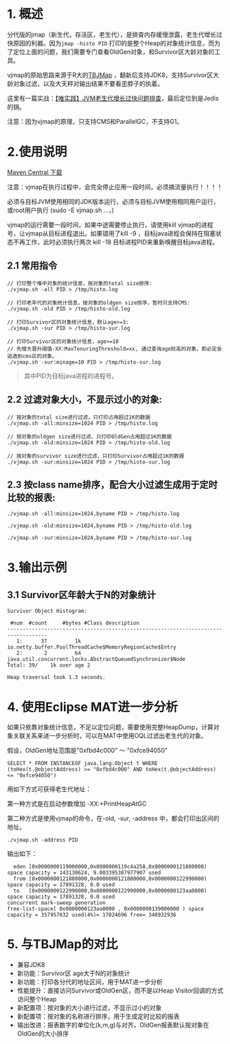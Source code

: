 # 1. 概述

分代版的jmap（新生代，存活区，老生代），是排查内存缓慢泄露，老生代增长过快原因的利器。因为`jmap -histo PID`  打印的是整个Heap的对象统计信息，而为了定位上面的问题，我们需要专门查看OldGen对象，和Survivor区大龄对象的工具。

vjmap的原始思路来源于R大的[TBJMap](https://github.com/alibaba/TBJMap) ，翻新后支持JDK8，支持Survivor区大龄对象过滤，以及大天秤对输出结果不要看歪脖子的执着。


这里有一篇实战：[【唯实践】JVM老生代增长过快问题排查](https://mp.weixin.qq.com/s/6cJ5JuEgEWmMBzJFBDsSMg)，最后定位到是Jedis的锅。


注意：因为vjmap的原理，只支持CMS和ParallelGC，不支持G1。


# 2.使用说明

[Maven Central 下载](http://repo1.maven.org/maven2/com/vip/vjtools/vjmap/1.0.1/vjmap-1.0.1.zip)

注意：vjmap在执行过程中，会完全停止应用一段时间，必须摘流量执行！！！！

必须与目标JVM使用相同的JDK版本运行，必须与目标JVM使用相同用户运行，或root用户执行 (sudo -E vjmap.sh ...，)

vjmap的运行需要一段时间，如果中途需要停止执行，请使用kill vjmap的进程号，让vjmap从目标进程退出。如果错用了kill -9 ，目标java进程会保持在阻塞状态不再工作，此时必须执行两次 kill -18 目标进程PID来重新唤醒目标java进程。



    
## 2.1 常用指令

```
// 打印整个堆中对象的统计信息，按对象的total size排序:
./vjmap.sh -all PID > /tmp/histo.log

// 打印老年代的对象统计信息，按对象的oldgen size排序，暂时只支持CMS:  
./vjmap.sh -old PID > /tmp/histo-old.log

// 打印Survivor区的对象统计信息，默认age>=3: 
./vjmap.sh -sur PID > /tmp/histo-sur.log

// 打印Survivor区的对象统计信息，age>=10
// 先增大晋升阈值-XX:MaxTenuringThreshold=xx, 通过查询age较高的对象，即必定会逃逸到cms区的对象。
./vjmap.sh -sur:minage=10 PID > /tmp/histo-sur.log
```

> 其中PID为目标java进程的进程号。



## 2.2 过滤对象大小，不显示过小的对象:

```
// 按对象的total size进行过滤，只打印占用超过1K的数据
./vjmap.sh -all:minsize=1024 PID > /tmp/histo.log

// 按对象的oldgen size进行过滤，只打印OldGen占用超过1K的数据
./vjmap.sh -old:minsize=1024 PID > /tmp/histo-old.log

// 按对象的survivor size进行过滤，只打印Survivor占用超过1K的数据
./vjmap.sh -sur:minsize=1024 PID > /tmp/histo-sur.log
```

## 2.3 按class name排序，配合大小过滤生成用于定时比较的报表:

```
./vjmap.sh -all:minsize=1024,byname PID > /tmp/histo.log

./vjmap.sh -old:minsize=1024,byname PID > /tmp/histo-old.log

./vjmap.sh -sur:minsize=1024,byname PID > /tmp/histo-sur.log
```

# 3.输出示例


## 3.1 Survivor区年龄大于N的对象统计

```
Survivor Object Histogram:

 #num  #count     #bytes #Class description
-----------------------------------------------------------------------------------
   1:      37         1k io.netty.buffer.PoolThreadCache$MemoryRegionCache$Entry
   2:       2         64 java.util.concurrent.locks.AbstractQueuedSynchronizer$Node
Total: 39/    1k over age 2

Heap traversal took 1.3 seconds.
```

# 4. 使用Eclipse MAT进一步分析

如果只依靠对象统计信息，不足以定位问题，需要使用完整HeapDump，计算对象关联关系来进一步分析时，可以在MAT中使用OQL过滤出老生代的对象。

假设，OldGen地址范围是"0xfbd4c000" ～ "0xfce94050"

```
SELECT * FROM INSTANCEOF java.lang.Object t WHERE (toHex(t.@objectAddress) >= "0xfbd4c000" AND toHex(t.@objectAddress) <= "0xfce94050")
```

用如下方式可获得老生代地址：

第一种方式是在启动参数增加 -XX:+PrintHeapAtGC

第二种方式是使用vjmap的命令，在-old, -sur, -address 中，都会打印出区间的地址。 

```
./vjmap.sh -address PID

``` 

输出如下：
```
  eden [0x0000000119000000,0x0000000119c4a258,0x0000000121880000) space capacity = 143130624, 9.003395387977907 used
  from [0x0000000121880000,0x0000000121880000,0x0000000122990000) space capacity = 17891328, 0.0 used
  to   [0x0000000122990000,0x0000000122990000,0x0000000123aa0000) space capacity = 17891328, 0.0 used
concurrent mark-sweep generation
free-list-space[ 0x0000000123aa0000 , 0x0000000139000000 ) space capacity = 357957632 used(4%)= 17024696 free= 340932936
```


# 5. 与TBJMap的对比

* 兼容JDK8
* 新功能：Survivor区 age大于N的对象统计
* 新功能：打印各分代的地址区间，用于MAT进一步分析
* 性能提升：直接访问Survivor或OldGen区，而不是以Heap Visitor回调的方式访问整个Heap
* 新配置项：按对象的大小进行过滤，不显示过小的对象
* 新配置项：按对象的名称进行排序，用于生成定时比较的报表
* 输出改进：报表数字的单位化(k,m,g)与对齐，OldGen报表默认按对象在OldGen的大小排序

```